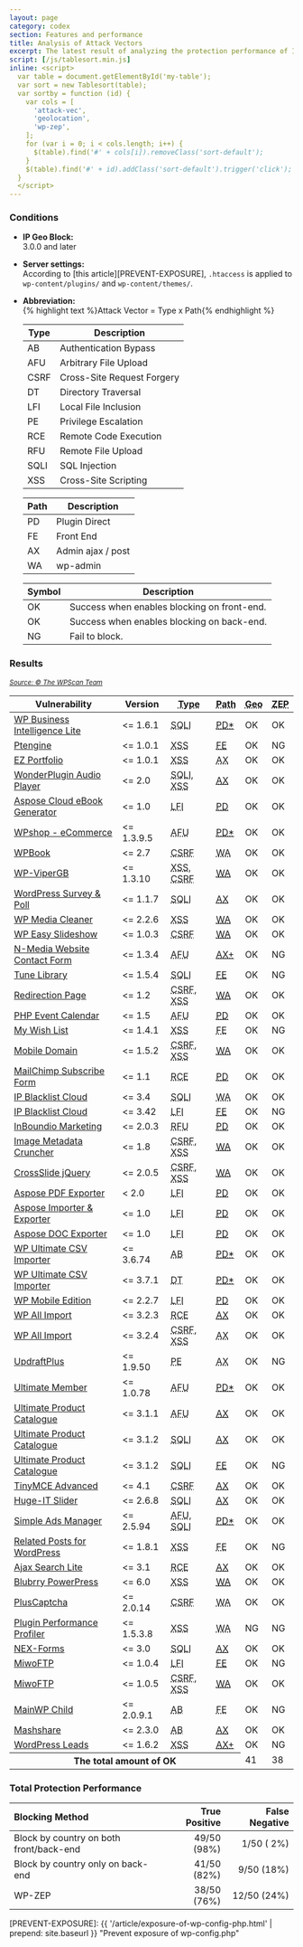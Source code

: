 ```yaml
---
layout: page
category: codex
section: Features and performance
title: Analysis of Attack Vectors
excerpt: The latest result of analyzing the protection performance of IP Geo Block
script: [/js/tablesort.min.js]
inline: <script>
  var table = document.getElementById('my-table');
  var sort = new Tablesort(table);
  var sortby = function (id) {
    var cols = [
      'attack-vec',
      'geolocation',
      'wp-zep',
    ];
    for (var i = 0; i < cols.length; i++) {
      $(table).find('#' + cols[i]).removeClass('sort-default');
    }
    $(table).find('#' + id).addClass('sort-default').trigger('click');
  }
  </script>
---
```


### Conditions ###

- **IP Geo Block:**  
  3.0.0 and later

- **Server settings:**  
  According to [this article][PREVENT-EXPOSURE], `.htaccess` is applied to 
  `wp-content/plugins/` and `wp-content/themes/`.

- **Abbreviation:**  
  {% highlight text %}Attack Vector = Type x Path{% endhighlight %} <table>
    <thead>
      <tr>
        <th>Type</th>
        <th>Description</th>
      </tr>
    </thead>
    <tbody>
      <tr>
        <td>AB</td>
        <td>Authentication Bypass</td>
      </tr>
      <tr>
        <td>AFU</td>
        <td>Arbitrary File Upload</td>
      </tr>
      <tr>
        <td>CSRF</td>
        <td>Cross-Site Request Forgery</td>
      </tr>
      <tr>
        <td>DT</td>
        <td>Directory Traversal</td>
      </tr>
      <tr>
        <td>LFI</td>
        <td>Local File Inclusion</td>
      </tr>
      <tr>
        <td>PE</td>
        <td>Privilege Escalation</td>
      </tr>
      <tr>
        <td>RCE</td>
        <td>Remote Code Execution</td>
      </tr>
      <tr>
        <td>RFU</td>
        <td>Remote File Upload</td>
      </tr>
      <tr>
        <td>SQLI</td>
        <td>SQL Injection</td>
      </tr>
      <tr>
        <td>XSS</td>
        <td>Cross-Site Scripting</td>
      </tr>
    </tbody>
  </table>
  <table>
    <thead>
      <tr>
        <th>Path</th>
        <th>Description</th>
      </tr>
    </thead>
    <tbody>
      <tr>
        <td>PD</td>
        <td>Plugin Direct</td>
      </tr>
      <tr>
        <td>FE</td>
        <td>Front End</td>
      </tr>
      <tr>
        <td>AX</td>
        <td>Admin ajax / post</td>
      </tr>
      <tr>
        <td>WA</td>
        <td>wp-admin</td>
      </tr>
    </tbody>
  </table>
  <table>
    <thead>
      <tr>
        <th>Symbol</th>
        <th>Description</th>
      </tr>
    </thead>
    <tbody>
      <tr>
        <td><span class="label label-warning">OK</span></td>
        <td>Success when enables blocking on front-end.</td>
      </tr>
      <tr>
        <td><span class="label label-success">OK</span></td>
        <td>Success when enables blocking on back-end.</td>
      </tr>
      <tr>
        <td><span class="label label-danger">NG</span></td>
        <td>Fail to block.</td>
      </tr>
    </tbody>
  </table>

### Results ###

<div class="table-responsive">
  <cite><a href="https://wpvulndb.com/plugins" title="WordPress Plugin Vulnerabilities"><small>Source: &copy; The WPScan Team</small></a></cite>
  <table id="my-table" class="table">
    <thead>
      <tr>
        <th>Vulnerability</th>
        <th class="no-sort">Version</th>
        <th><abbr title="Type of vulnerability">Type</abbr></th>
        <th id="attack-vec"><abbr title="Attack Vector">Path</abbr></th>
        <th id="geolocation"><abbr title="validate by Geolocation">Geo</abbr></th>
        <th id="wp-zep"><abbr title="validate by WP-ZEP">ZEP</abbr></th>
      </tr>
    </thead>
    <tbody>
      <tr><!-- 1. /wp-content/plugins/wp-business-intelligence-lite/view.php?t=... | wp-load.php | for admin -->
        <td class="left-align"><a href="https://wpvulndb.com/vulnerabilities/7879" title="WP Business Intelligence Lite &lt;= 1.6.1 - SQL Injection">WP Business Intelligence Lite</a></td>
        <td class="left-align">&lt;= 1.6.1</td>
        <td><abbr title="SQL Injection">SQLI</abbr></td>
        <td><abbr title="Plugin Direct including wp-load.php"><a href="http://packetstormsecurity.com/files/131228/">PD*</a></abbr></td>
        <td><span class="label label-success">OK</span></td>
        <td><span class="label label-success">OK</span></td>
      </tr>
      <tr><!-- 2. /?account=1&pwd=1&uid=1&setFirst=0... -->
        <td class="left-align"><a href="https://wpvulndb.com/vulnerabilities/7873" title="Ptengine &lt;= 1.0.1 - Reflected Cross-Site Scripting (XSS)">Ptengine</a></td>
        <td class="left-align">&lt;= 1.0.1</td>
        <td><abbr title="Cross Site Scripting">XSS</abbr></td>
        <td><abbr title="Front End"><a href="https://wpvulndb.com/vulnerabilities/7873">FE</a></abbr></td>
        <td><span class="label label-warning">OK</span></td>
        <td><span class="label label-danger">NG</span></td>
      </tr>
      <tr><!-- 3. ajax/post | for admin -->
        <td class="left-align"><a href="https://wpvulndb.com/vulnerabilities/7821" title="EZ Portfolio &lt;= 1.0.1 - Multiple Cross-Site Scripting (XSS) ">EZ Portfolio</a></td>
        <td class="left-align">&lt;= 1.0.1</td>
        <td><abbr title="Cross Site Scripting">XSS</abbr></td>
        <td><abbr title="Ajax/Post for admin">AX</abbr></td>
        <td><span class="label label-success">OK</span></td>
        <td><span class="label label-success">OK</span></td>
      </tr>
      <tr><!-- 4. /wp-admin/admin.php?page=wonderplugin_audio_show_items... | for admin-->
        <td class="left-align"><a href="https://wpvulndb.com/vulnerabilities/7798" title="WonderPlugin Audio Player 2.0 Blind SQL Injection and XSS">WonderPlugin Audio Player</a></td>
        <td class="left-align">&lt;= 2.0</td>
        <td><abbr title="SQL Injection">SQLI</abbr>, <abbr title="Cross Site Scripting">XSS</abbr></td>
        <td><abbr title="Ajax/Post for admin"><a href="https://www.exploit-db.com/exploits/36086/">AX</a></abbr></td>
        <td><span class="label label-success">OK</span></td>
        <td><span class="label label-success">OK</span></td>
      </tr>
      <tr><!-- 5. /wp-content/plugins/aspose-cloud-ebook-generator/aspose_posts_exporter_download.php?file=... | for anonymous -->
        <td class="left-align"><a href="https://wpvulndb.com/vulnerabilities/7866" title="Aspose Cloud eBook Generator - File Download">Aspose Cloud eBook Generator</a></td>
        <td class="left-align">&lt;= 1.0</td>
        <td><abbr title="Local File Inclusion">LFI</abbr></td>
        <td><abbr title="Plugin Direct for anonymous user"><a href="http://packetstormsecurity.com/files/131040/">PD</a></abbr></td>
        <td><span class="label label-success">OK</span></td>
        <td><span class="label label-success">OK</span></td>
      </tr>
      <tr><!-- 6. /wp-content/plugins/wpshop/includes/ajax.php?elementCode=ajaxUpload... | wp-load.php | for admin -->
        <td class="left-align"><a href="https://wpvulndb.com/vulnerabilities/7830" title="Wpshop - eCommerce &lt;= 1.3.9.5 - Arbitrary File Upload">WPshop - eCommerce</a></td>
        <td class="left-align">&lt;= 1.3.9.5</td>
        <td><abbr title="Arbitrary File Upload">AFU</abbr></td>
        <td><abbr title="Plugin Direct including wp-load.php"><a href="https://research.g0blin.co.uk/g0blin-00036/">PD*</a></abbr></td>
        <td><span class="label label-success">OK</span></td>
        <td><span class="label label-success">OK</span></td>
      </tr>
      <tr><!-- 7. lack of check_admin_referer() -->
        <td class="left-align"><a href="https://wpvulndb.com/vulnerabilities/7813" title="WPBook &lt;= 2.7 - Cross-Site Request Forgery (CSRF)">WPBook</a></td>
        <td class="left-align">&lt;= 2.7</td>
        <td><abbr title="Cross-Site Request Forgery">CSRF</abbr></td>
        <td><abbr title="wp-admin">WA</abbr></td>
        <td><span class="label label-success">OK</span></td>
        <td><span class="label label-success">OK</span></td>
      </tr>
      <tr><!-- 8. /wp-admin/options-general.php?page=wp-vipergb... -->
        <td class="left-align"><a href="https://wpvulndb.com/vulnerabilities/7817" title="WP-ViperGB 1.3.10 - XSS Weakness and CSRF">WP-ViperGB</a></td>
        <td class="left-align">&lt;= 1.3.10</td>
        <td><abbr title="Cross Site Scripting">XSS</abbr>, <abbr title="Cross-Site Request Forgery">CSRF</abbr></td>
        <td><abbr title="wp-admin"><a href="http://packetstormsecurity.com/files/129501">WA</a></abbr></td>
        <td><span class="label label-success">OK</span></td>
        <td><span class="label label-success">OK</span></td>
      </tr>
      <tr><!-- 9. /wp-admin/admin-ajax.php?action=ajax_survey | for admin-->
        <td class="left-align"><a href="https://wpvulndb.com/vulnerabilities/7794" title="WordPress Survey & Poll &lt;= 1.1.7 - Blind SQL Injection">WordPress Survey & Poll</a></td>
        <td class="left-align">&lt;= 1.1.7</td>
        <td><abbr title="SQL Injection">SQLI</abbr></td>
        <td><abbr title="Ajax/Post for admin"><a href="http://packetstormsecurity.com/files/130381/">AX</a></abbr></td>
        <td><span class="label label-success">OK</span></td>
        <td><span class="label label-success">OK</span></td>
      </tr>
      <tr><!-- 10. /wp-admin/upload.php?s=test&page=wp-media-cleaner... -->
        <td class="left-align"><a href="https://wpvulndb.com/vulnerabilities/7814" title="WP Media Cleaner &lt;= 2.2.6 - Cross-Site Scripting (XSS)">WP Media Cleaner</a></td>
        <td class="left-align">&lt;= 2.2.6</td>
        <td><abbr title="Cross-Site Scripting">XSS</abbr></td>
        <td><abbr title="wp-admin"><a href="http://packetstormsecurity.com/files/130576/">WA</a></abbr></td>
        <td><span class="label label-success">OK</span></td>
        <td><span class="label label-success">OK</span></td>
      </tr>
      <tr><!-- 11. /wp-admin/admin.php?page=wss-images... -->
        <td class="left-align"><a href="https://wpvulndb.com/vulnerabilities/7888" title="WP Easy Slideshow &lt;= 1.0.3 - Multiple Cross-Site Request Forgery (CSRF)">WP Easy Slideshow</a></td>
        <td class="left-align">&lt;= 1.0.3</td>
        <td><abbr title="Cross-Site Request Forgery">CSRF</abbr></td>
        <td><abbr title="wp-admin"><a href="https://www.exploit-db.com/exploits/36612/">WA</a></abbr></td>
        <td><span class="label label-success">OK</span></td>
        <td><span class="label label-success">OK</span></td>
      </tr>
      <tr><!-- 12. /wp-admin/admin-ajax.php?action=nm_webcontact_upload_file... (both privilege and no-privilege are triggerd) -->
        <td class="left-align"><a href="https://wpvulndb.com/vulnerabilities/7896" title="N-Media Website Contact Form with File Upload &lt;= 1.3.4 - Arbitrary File Upload">N-Media Website Contact Form</a></td>
        <td class="left-align">&lt;= 1.3.4</td>
        <td><abbr title="Arbitrary File Upload">AFU</abbr></td>
        <td><abbr title="Ajax/Post for privilege and no-privilege user"><a href="http://packetstormsecurity.com/files/131413/">AX+</a></abbr></td>
        <td><span class="label label-success">OK</span></td>
        <td><span class="label label-danger">NG</span></td>
      </tr>
      <tr><!-- 13. /?page_id=2&artistletter=G' UNION ALL SELECT... -->
        <td class="left-align"><a href="https://wpvulndb.com/vulnerabilities/7901" title="Tune Library &lt;= 1.5.4 - SQL Injection">Tune Library</a></td>
        <td class="left-align">&lt;= 1.5.4</td>
        <td><abbr title="SQL Injection">SQLI</abbr></td>
        <td><abbr title="Front End"><a href="http://packetstormsecurity.com/files/131558/">FE</a></abbr></td>
        <td><span class="label label-warning">OK</span></td>
        <td><span class="label label-danger">NG</span></td>
      </tr>
      <tr><!-- 14. /wp-admin/options-general.php?page=redirection-page... -->
        <td class="left-align"><a href="https://wpvulndb.com/vulnerabilities/7791" title="Redirection Page &lt;= 1.2 - CSRF/XSS">Redirection Page</a></td>
        <td class="left-align">&lt;= 1.2</td>
        <td><abbr title="Cross-Site Request Forgery">CSRF</abbr>, <abbr title="Cross-Site Scripting">XSS</abbr></td>
        <td><abbr title="wp-admin"><a href="http://packetstormsecurity.com/files/130314/">WA</a></abbr></td>
        <td><span class="label label-success">OK</span></td>
        <td><span class="label label-success">OK</span></td>
      </tr>
      <tr><!-- 15. /wp-content/plugins/php-event-calendar/server/classes/uploadify.php... | for admin -->
        <td class="left-align"><a href="https://wpvulndb.com/vulnerabilities/7884" title="PHP Event Calendar &lt;= 1.5 - Arbitrary File Upload">PHP Event Calendar</a></td>
        <td class="left-align">&lt;= 1.5</td>
        <td><abbr title="Arbitrary File Upload">AFU</abbr></td>
        <td><abbr title="Plugin Direct for admin"><a href="http://packetstormsecurity.com/files/131277/">PD</a></abbr></td>
        <td><span class="label label-success">OK</span></td>
        <td><span class="label label-success">OK</span></td>
      </tr>
      <tr><!-- 16. /?wishdonorname=... -->
        <td class="left-align"><a href="https://wpvulndb.com/vulnerabilities/7937" title="My Wish List - Multiple Parameter XSS">My Wish List</a></td>
        <td class="left-align">&lt;= 1.4.1</td>
        <td><abbr title="Cross-Site Scripting">XSS</abbr></td>
        <td><abbr title="Front End">FE</abbr></td>
        <td><span class="label label-warning">OK</span></td>
        <td><span class="label label-danger">NG</span></td>
      </tr>
      <tr><!-- 17. /wp-admin/options-general.php?page=mobile-domain... -->
        <td class="left-align"><a href="https://wpvulndb.com/vulnerabilities/7792" title="Mobile Domain &lt;= 1.5.2 - CSRF/XSS">Mobile Domain</a></td>
        <td class="left-align">&lt;= 1.5.2</td>
        <td><abbr title="Cross-Site Request Forgery">CSRF</abbr>, <abbr title="Cross-Site Scripting">XSS</abbr></td>
        <td><abbr title="wp-admin"><a href="http://packetstormsecurity.com/files/130316/">WA</a></abbr></td>
        <td><span class="label label-success">OK</span></td>
        <td><span class="label label-success">OK</span></td>
      </tr>
      <tr><!-- 18. /wp-content/plugins/mailchimp-subscribe-sm/data.php | for admin -->
        <td class="left-align"><a href="https://wpvulndb.com/vulnerabilities/7935" title="MailChimp Subscribe Form &lt;= 1.1 - Email Field Remote PHP Code Execution">MailChimp Subscribe Form</a></td>
        <td class="left-align">&lt;= 1.1</td>
        <td><abbr title="Remote Code Execution">RCE</abbr></td>
        <td><abbr title="Plugin Direct for admin"><a href="http://plugins.svn.wordpress.org/mailchimp-subscribe-sm/tags/1.1/data.php">PD</a></abbr></td>
        <td><span class="label label-success">OK</span></td>
        <td><span class="label label-success">OK</span></td>
      </tr>
      <tr><!-- 19. /wp-admin/admin.php?page=wp-IPBLC... -->
        <td class="left-align"><a href="https://wpvulndb.com/vulnerabilities/7816" title="IP Blacklist Cloud &lt;= 3.4 - SQL Injection">IP Blacklist Cloud</a></td>
        <td class="left-align">&lt;= 3.4</td>
        <td><abbr title="SQL Injection">SQLI</abbr></td>
        <td><abbr title="wp-admin">WA</abbr></td>
        <td><span class="label label-success">OK</span></td>
        <td><span class="label label-success">OK</span></td>
      </tr>
      <tr><!-- 20. /?action=importCSVIPCloud... -->
        <td class="left-align"><a href="https://wpvulndb.com/vulnerabilities/7844" title="IP Blacklist Cloud &lt;= 3.42 - Arbitrary File Disclosure">IP Blacklist Cloud</a></td>
        <td class="left-align">&lt;= 3.42</td>
        <td><abbr title="Local File Inclusion">LFI</abbr></td>
        <td><abbr title="Front End"><a href="https://research.g0blin.co.uk/g0blin-00037/">FE</a></abbr></td>
        <td><span class="label label-warning">OK</span></td>
        <td><span class="label label-danger">NG</span></td>
      </tr>
      <tr><!-- 21. /wp-content/plugins/inboundio-marketing/admin/partials/csv_uploader.php | for admin -->
        <td class="left-align"><a href="https://wpvulndb.com/vulnerabilities/7864" title="InBoundio Marketing Plugin &lt;= 2.0.3 - Shell Upload">InBoundio Marketing</a></td>
        <td class="left-align">&lt;= 2.0.3</td>
        <td><abbr title="Remote File Upload">RFU</abbr></td>
        <td><abbr title="Plugin Direct for admin"><a href="http://packetstormsecurity.com/files/130957/">PD</a></abbr></td>
        <td><span class="label label-success">OK</span></td>
        <td><span class="label label-success">OK</span></td>
      </tr>
      <tr><!-- 22. /wp-admin/plugins.php?page=image_metadata_cruncher-options... -->
        <td class="left-align"><a href="https://wpvulndb.com/vulnerabilities/7796" title="Image Metadata Cruncher - Multiple XSS">Image Metadata Cruncher</a></td>
        <td class="left-align">&lt;= 1.8</td>
        <td><abbr title="Cross-Site Request Forgery">CSRF</abbr>, <abbr title="Cross-Site Scripting">XSS</abbr></td>
        <td><abbr title="wp-admin"><a href="http://www.securityfocus.com/archive/1/archive/1/534718/100/0/threaded">WA</a></abbr></td>
        <td><span class="label label-success">OK</span></td>
        <td><span class="label label-success">OK</span></td>
      </tr>
      <tr><!-- 23. /wp-admin/options-general.php?page=thisismyurl_csj.php... -->
        <td class="left-align"><a href="https://wpvulndb.com/vulnerabilities/7812" title="CrossSlide jQuery Plugin &lt;= 2.0.5 - Stored XSS &amp; CSRF">CrossSlide jQuery</a></td>
        <td class="left-align">&lt;= 2.0.5</td>
        <td><abbr title="Cross-Site Request Forgery">CSRF</abbr>, <abbr title="Cross-Site Scripting">XSS</abbr></td>
        <td><abbr title="wp-admin"><a href="http://packetstormsecurity.com/files/130313/">WA</a></abbr></td>
        <td><span class="label label-success">OK</span></td>
        <td><span class="label label-success">OK</span></td>
      </tr>
      <tr><!-- 24. /wp-content/plugins/Wordpress/Aaspose-pdf-exporter/aspose_pdf_exporter_download.php?file=... | for anonymous -->
        <td class="left-align"><a href="https://wpvulndb.com/vulnerabilities/7876" title="Aspose PDF Exporter - Arbitrary File Download">Aspose PDF Exporter</a></td>
        <td class="left-align">&lt; 2.0</td>
        <td><abbr title="Local File Inclusion">LFI</abbr></td>
        <td><abbr title="Plugin Direct for anonymous user"><a href="http://packetstormsecurity.com/files/131161/">PD</a></abbr></td>
        <td><span class="label label-success">OK</span></td>
        <td><span class="label label-success">OK</span></td>
      </tr>
      <tr><!-- 25. /wp-content/plugins/aspose-importer-exporter/aspose_import_export_download?file=... | for anonymous -->
        <td class="left-align"><a href="https://wpvulndb.com/vulnerabilities/7877" title="Aspose Importer and Exporter 1.0 - Arbitrary File Download">Aspose Importer &amp; Exporter</a></td>
        <td class="left-align">&lt;= 1.0</td>
        <td><abbr title="Local File Inclusion">LFI</abbr></td>
        <td><abbr title="Plugin Direct for anonymous user"><a href="http://packetstormsecurity.com/files/131162/">PD</a></abbr></td>
        <td><span class="label label-success">OK</span></td>
        <td><span class="label label-success">OK</span></td>
      </tr>
      <tr><!-- 26. /wp-content/plugins/aspose-doc-exporter/aspose_doc_exporter_download.php?file=... | for anonymous -->
        <td class="left-align"><a href="https://wpvulndb.com/vulnerabilities/7869" title="Aspose DOC Exporter 1.0 - Arbitrary File Download">Aspose DOC Exporter</a></td>
        <td class="left-align">&lt;= 1.0</td>
        <td><abbr title="Local File Inclusion">LFI</abbr></td>
        <td><abbr title="Plugin Direct for anonymous user"><a href="http://packetstormsecurity.com/files/131167/">PD</a></abbr></td>
        <td><span class="label label-success">OK</span></td>
        <td><span class="label label-success">OK</span></td>
      </tr>
      <tr><!-- 27. /wp-content/plugins/wp-ultimate-csv-importer/modules/export/templates/export.php | wp-load.php | for admin -->
        <td class="left-align"><a href="https://wpvulndb.com/vulnerabilities/7778" title="WP Ultimate CSV Importer &lt;= 3.6.74 - Database Table Export">WP Ultimate CSV Importer</a></td>
        <td class="left-align">&lt;= 3.6.74</td>
        <td><abbr title="Authentication Bypass">AB</abbr></td>
        <td><abbr title="Plugin Direct including wp-load.php"><a href="https://research.g0blin.co.uk/g0blin-00025/">PD*</a></abbr></td>
        <td><span class="label label-success">OK</span></td>
        <td><span class="label label-success">OK</span></td>
      </tr>
      <tr><!-- 28. /wp-content/plugins/wp-ultimate-csv-importer/templates/readfile.php?file_name=... | wp-load.php | for admin -->
        <td class="left-align"><a href="https://wpvulndb.com/vulnerabilities/7949" title="WP Ultimate CSV Importer &lt;= 3.7.1 - Directory Traversal">WP Ultimate CSV Importer</a></td>
        <td class="left-align">&lt;= 3.7.1</td>
        <td><abbr title="Directory Traversal">DT</abbr></td>
        <td><abbr title="Plugin Direct including wp-load.php"><a href="http://www.pritect.net/blog/wp-ultimate-csv-importer-3-7-1-critical-vulnerability">PD*</a></abbr></td>
        <td><span class="label label-success">OK</span></td>
        <td><span class="label label-success">OK</span></td>
      </tr>
      <tr><!-- 29. /wp-content/themes/mTheme-Unus/css/css.php?files=... |  for anonymous -->
        <td class="left-align"><a href="https://wpvulndb.com/vulnerabilities/7898" title="WP Mobile Edition &lt;= 2.7 - Remote File Disclosure">WP Mobile Edition</a></td>
        <td class="left-align">&lt;= 2.2.7</td>
        <td><abbr title="Local File Inclusion">LFI</abbr></td>
       <td><abbr title="Plugin Direct for anonymous user"><a href="https://www.exploit-db.com/exploits/36733/">PD</a></abbr></td>
        <td><span class="label label-success">OK</span></td>
        <td><span class="label label-success">OK</span></td>
      </tr>
      <tr><!-- 30. /wp-admin/admin-ajax.php?page=pmxi-admin-settings&action=upload... | for admin -->
        <td class="left-align"><a href="https://wpvulndb.com/vulnerabilities/7809" title="WP All Import &lt;= 3.2.3 - RCE">WP All Import</a></td>
        <td class="left-align">&lt;= 3.2.3</td>
        <td><abbr title="Remote Code Execution">RCE</abbr></td>
        <td><abbr title="Ajax/Post for admin"><a href="http://packetstormsecurity.com/files/130596/">AX</a></abbr></td>
        <td><span class="label label-success">OK</span></td>
        <td><span class="label label-success">OK</span></td>
      </tr>
      <tr><!-- 31. /wp-admin/admin-apax.php?action=auto_detect_cf&... | for admin-->
        <td class="left-align"><a href="https://wpvulndb.com/vulnerabilities/7852" title="WP All Import &lt;= 3.2.4 - Multiple Vulnerabilities">WP All Import</a></td>
        <td class="left-align">&lt;= 3.2.4</td>
        <td><abbr title="Cross-Site Request Forgery">CSRF</abbr>, <abbr title="Cross-Site Scripting">XSS</abbr></td>
        <td><abbr title="Ajax/Post for admin">AX</abbr></td>
        <td><span class="label label-success">OK</span></td>
        <td><span class="label label-success">OK</span></td>
      </tr>
      <tr><!-- 32. /wp-admin.php/admin.php?action=upgrade-plugin&... | for login user -->
        <td class="left-align"><a href="https://wpvulndb.com/vulnerabilities/7781" title="UpdraftPlus &lt;= 1.9.50 - Privilege Escalation">UpdraftPlus</a></td>
        <td class="left-align">&lt;= 1.9.50</td>
        <td><abbr title="Privilege Escalation">PE</abbr></td>
        <td><abbr title="Ajax/Post for login user">AX</abbr></td>
        <td><span class="label label-success">OK</span></td>
        <td><span class="label label-danger">NG</span></td>
      </tr>
      <tr><!-- 33. /wp-content/plugins/ultimate-member/core/lib/upload/um-file-upload.php... | wp-load.php | for admin -->
        <td class="left-align"><a href="https://wpvulndb.com/vulnerabilities/7850" title="Ultimate Member &lt;= 1.0.78 - Multiple Vulnerabilities">Ultimate Member</a></td>
        <td class="left-align">&lt;= 1.0.78</td>
        <td><abbr title="Arbitrary File Upload">AFU</abbr></td>
        <td><abbr title="Plugin Direct including wp-load.php"><a href="http://www.pritect.net/blog/ultimate-member-plugin-1-0-78-critical-security-vulnerability">PD*</a></abbr></td>
        <td><span class="label label-success">OK</span></td>
        <td><span class="label label-success">OK</span></td>
      </tr>
      <tr><!-- 34. /wp-admin/admin-ajax.php?action=widgets_init&Action=UPCP_AddProductSpreadsheet | for admin -->
        <td class="left-align"><a href="https://wpvulndb.com/vulnerabilities/7939" title="Ultimate Product Catalogue Plugin &lt;= 3.1.1 - Unauthenticated File Upload">Ultimate Product Catalogue</a></td>
        <td class="left-align">&lt;= 3.1.1</td>
        <td><abbr title="Arbitrary File Upload">AFU</abbr></td>
        <td><abbr title="Ajax/Post for admin"><a href="https://wpvulndb.com/vulnerabilities/7939">AX</a></abbr></td>
        <td><span class="label label-success">OK</span></td>
        <td><span class="label label-success">OK</span></td>
      </tr>
      <tr><!-- 35. /wp-admin/admin-ajax.php?action=record_view&Item_ID=2&... | for admin -->
        <td class="left-align"><a href="https://wpvulndb.com/vulnerabilities/7946" title="Ultimate Product Catalogue Plugin &lt;= 3.1.2 - Unauthenticated SQL Injection">Ultimate Product Catalogue</a></td>
        <td class="left-align">&lt;= 3.1.2</td>
        <td><abbr title="SQL Injection">SQLI</abbr></td>
        <td><abbr title="Ajax/Post for admin"><a href="https://www.exploit-db.com/exploits/36823/">AX</a></abbr></td>
        <td><span class="label label-success">OK</span></td>
        <td><span class="label label-success">OK</span></td>
      </tr>
      <tr><!-- 36. /?SingleProduct=2'+and+'a'='a -->
        <td class="left-align"><a href="https://wpvulndb.com/vulnerabilities/7948" title="Ultimate Product Catalogue Plugin &lt;= 3.1.2 - Unauthenticated SQL Injection">Ultimate Product Catalogue</a></td>
        <td class="left-align">&lt;= 3.1.2</td>
        <td><abbr title="SQL Injection">SQLI</abbr></td>
        <td><abbr title="Front End"><a href="https://www.exploit-db.com/exploits/36824/">FE</a></abbr></td>
        <td><span class="label label-warning">OK</span></td>
        <td><span class="label label-danger">NG</span></td>
      </tr>
      <tr><!-- 37. /wp-admin/options-general.php?page=tinymce-advanced&... | for admin -->
        <td class="left-align"><a href="https://wpvulndb.com/vulnerabilities/7775" title="TinyMCE Advanced 4.1 - Setting Reset CSRF">TinyMCE Advanced</a></td>
        <td class="left-align">&lt;= 4.1</td>
        <td><abbr title="Cross-Site Request Forgery">CSRF</abbr></td>
        <td><abbr title="Ajax/Post for admin"><a href="https://vexatioustendencies.com/wordpress-plugin-vulnerability-dump-part-2/">AX</a></abbr></td>
        <td><span class="label label-success">OK</span></td>
        <td><span class="label label-success">OK</span></td>
      </tr>
      <tr><!-- 38. /wp-admin/admin.php?page=sliders_huge_it_slider&task=... | for admin -->
        <td class="left-align"><a href="https://wpvulndb.com/vulnerabilities/7811" title="Huge-IT Slider - SQL Injection ">Huge-IT Slider</a></td>
        <td class="left-align">&lt;= 2.6.8</td>
        <td><abbr title="SQL Injection">SQLI</abbr></td>
        <td><abbr title="Ajax/Post for admin"><a href="https://www.htbridge.com/advisory/HTB23250">AX</a></abbr></td>
        <td><span class="label label-success">OK</span></td>
        <td><span class="label label-success">OK</span></td>
      </tr>
      <tr><!-- 39. /wp-content/plugins/simple-ads-manager/sam-ajax-admin.php... | wp-load.php | 2 for admin, 1 for anonymous -->
        <td class="left-align"><a href="https://wpvulndb.com/vulnerabilities/7882" title="Simple Ads Manager &lt;= 2.5.94 - Arbitrary File Upload & SQL Injection">Simple Ads Manager</a></td>
        <td class="left-align">&lt;= 2.5.94</td>
        <td><abbr title="Arbitrary File Upload">AFU</abbr>, <abbr title="SQL Injection">SQLI</abbr></td>
        <td><abbr title="Plugin Direct including wp-load.php"><a href="http://packetstormsecurity.com/files/131282/">PD*</a></abbr></td>
        <td><span class="label label-success">OK</span></td>
        <td><span class="label label-success">OK</span></td>
      </tr>
      <tr><!-- 40. should escape just before output to public page -->
        <td class="left-align"><a href="https://wpvulndb.com/vulnerabilities/7922" title="Related Posts for WordPress &lt;= 1.8.1 - Cross-Site Scripting (XSS)">Related Posts for WordPress</a></td>
        <td class="left-align">&lt;= 1.8.1</td>
        <td><abbr title="Cross-Site Scripting">XSS</abbr></td>
        <td><abbr title="Front End">FE</abbr></td>
        <td><span class="label label-warning">OK</span></td>
        <td><span class="label label-danger">NG</span></td>
      </tr>
      <tr><!-- 41. /wp-admin/admin-ajax.php?page=ajax-search-lite/backend/settings.php&action=wpdreams-ajaxinput... | for admin -->
        <td class="left-align"><a href="https://wpvulndb.com/vulnerabilities/7858" title="Ajax Search Lite &lt;= 3.1 - Authenticated RCE">Ajax Search Lite</a></td>
        <td class="left-align">&lt;= 3.1</td>
        <td><abbr title="Remote Code Execution">RCE</abbr></td>
        <td><abbr title="Ajax/Post for admin"><a href="http://research.evex.pw/?vuln=9">AX</a></abbr></td>
        <td><span class="label label-success">OK</span></td>
        <td><span class="label label-success">OK</span></td>
      </tr>
      <tr><!-- 42. /wp-admin/admin.php?page=powerpress/powerpressadmin_categoryfeeds.php&action=powerpress-editcategoryfeed... -->
        <td class="left-align"><a href="https://wpvulndb.com/vulnerabilities/7773" title="Blubrry PowerPress &lt;= 6.0 - Cross-Site Scripting (XSS)">Blubrry PowerPress</a></td>
        <td class="left-align">&lt;= 6.0</td>
        <td><abbr title="Cross Site Scripting">XSS</abbr></td>
        <td><abbr title="wp-admin"><a href="https://www.netsparker.com/cve-2015-1385-xss-vulnerability-in-blubrry-powerpress/">WA</a></abbr></td>
        <td><span class="label label-success">OK</span></td>
        <td><span class="label label-success">OK</span></td>
      </tr>
      <tr><!-- 43. lack of nonce /wp-admin/admin.php?page=PlusCaptcha&... -->
        <td class="left-align"><a href="https://wpvulndb.com/vulnerabilities/7870" title="PlusCaptcha Plugin - CSRF">PlusCaptcha</a></td>
        <td class="left-align">&lt;= 2.0.14</td>
        <td><abbr title="Cross-Site Request Forgery">CSRF</abbr></td>
        <td><abbr title="wp-admin">WA</abbr></td>
        <td><span class="label label-success">OK</span></td>
        <td><span class="label label-success">OK</span></td>
      </tr>
      <tr><!-- 44. lack of esc_url() -->
        <td class="left-align"><a href="https://wpvulndb.com/vulnerabilities/7924" title="P3 (Plugin Performance Profiler) &lt;= 1.5.3.8 - Cross-Site Scripting (XSS)">Plugin Performance Profiler</a></td>
        <td class="left-align">&lt;= 1.5.3.8</td>
        <td><abbr title="Cross Site Scripting">XSS</abbr></td>
        <td><abbr title="wp-admin">WA</abbr></td>
        <td><span class="label label-danger">NG</span></td>
        <td><span class="label label-danger">NG</span></td>
      </tr>
      <tr><!-- 45. /wp-admin/admin-ajax.php?action=submit_nex_form&nex_forms_Id=10 AND (SELECT * FROM (SELECT(SLEEP(10)))NdbE) | for admin -->
        <td class="left-align"><a href="https://wpvulndb.com/vulnerabilities/7928" title="NEX-Forms - Ultimate Form builder &lt;= 3.0 - SQL Injection">NEX-Forms</a></td>
        <td class="left-align">&lt;= 3.0</td>
        <td><abbr title="SQL Injection">SQLI</abbr></td>
        <td><abbr title="Ajax/Post for admin"><a href="https://www.exploit-db.com/exploits/36800/">AX</a></abbr></td>
        <td><span class="label label-success">OK</span></td>
        <td><span class="label label-success">OK</span></td>
      </tr>
      <tr><!-- 46. /?action=download&option=com_miwoftp&item=wp-config.php -->
        <td class="left-align"><a href="https://wpvulndb.com/vulnerabilities/7848" title="MiwoFTP - File & Folder Manager &lt;= 1.0.4 - Arbitrary File Disclosure">MiwoFTP</a></td>
        <td class="left-align">&lt;= 1.0.4</td>
        <td><abbr title="Local File Inclusion">LFI</abbr></td>
        <td><abbr title="Front End"><a href="https://research.g0blin.co.uk/g0blin-00038/">FE</a></abbr></td>
        <td><span class="label label-warning">OK</span></td>
        <td><span class="label label-danger">NG</span></td>
      </tr>
      <tr><!-- 47. /wp-admin/admin.php?page=miwoftp&action=edit... -->
        <td class="left-align"><a href="https://wpvulndb.com/vulnerabilities/7905" title="MiwoFTP - File & Folder Manager &lt;= 1.0.5 - Multiple Vulnerabilities">MiwoFTP</a></td>
        <td class="left-align">&lt;= 1.0.5</td>
        <td><abbr title="Cross-Site Request Forgery">CSRF</abbr>, <abbr title="Cross-Site Scripting">XSS</abbr></td>
        <td><abbr title="wp-admin"><a href="http://packetstormsecurity.com/files/131436/">WA</a></abbr></td>
        <td><span class="label label-success">OK</span></td>
        <td><span class="label label-success">OK</span></td>
      </tr>
      <tr><!-- 48. /?login_required=1&user=... -->
        <td class="left-align"><a href="https://wpvulndb.com/vulnerabilities/7839" title="MainWP Child &lt;= 2.0.9.1 - Authentication Bypass">MainWP Child</a></td>
        <td class="left-align">&lt;= 2.0.9.1</td>
        <td><abbr title="Authentication Bypass">AB</abbr></td>
        <td><abbr title="Front End">FE</abbr></td>
        <td><span class="label label-warning">OK</span></td>
        <td><span class="label label-danger">NG</span></td>
      </tr>
      <tr><!-- 49. /wp-admin/admin-ajax.php?action=-&mashsb-action=tools_tab_system_info | for admin -->
        <td class="left-align"><a href="https://wpvulndb.com/vulnerabilities/7936" title="Mashshare &lt;= 2.3.0 - Information Disclosure">Mashshare</a></td>
        <td class="left-align">&lt;= 2.3.0</td>
        <td><abbr title="Authentication Bypass">AB</abbr></td>
        <td><abbr title="Ajax/Post for admin"><a href="https://research.g0blin.co.uk/g0blin-00045/">AX</a></abbr></td>
        <td><span class="label label-success">OK</span></td>
        <td><span class="label label-success">OK</span></td>
      </tr>
      <tr><!-- 50. allow ajax to both privilege and anonymous users with `wp_ajax_nopriv_` -->
        <td class="left-align"><a href="https://wpvulndb.com/vulnerabilities/7871" title="WordPress Leads 1.6.1-1.6.2 - Persistent XSS">WordPress Leads</a></td>
        <td class="left-align">&lt;= 1.6.2</td>
        <td><abbr title="Cross Site Scripting">XSS</abbr></td>
        <td><abbr title="Ajax/Post for privilege and no-privilege user"><a href="https://research.g0blin.co.uk/g0blin-00042/">AX+</a></abbr></td>
        <td><span class="label label-success">OK</span></td>
        <td><span class="label label-danger">NG</span></td>
      </tr>
      <tr class="no-sort"><!-- Summary -->
        <th class="text-right" colspan="4">The total amount of <span class="label label-success">OK</span></th>
        <td class="text-center">41</td>
        <td class="text-center">38</td>
      </tr>
    </tbody>
  </table>
</div>

### Total Protection Performance ###

| Blocking Method                         | True Positive | False Negative |
|:----------------------------------------|--------------:|---------------:|
| Block by country on both front/back-end |   49/50 (98%) |     1/50 ( 2%) |
| Block by country only on back-end       |   41/50 (82%) |     9/50 (18%) |
| WP-ZEP                                  |   38/50 (76%) |    12/50 (24%) |

[PREVENT-EXPOSURE]: {{ '/article/exposure-of-wp-config-php.html' | prepend: site.baseurl }} "Prevent exposure of wp-config.php"
